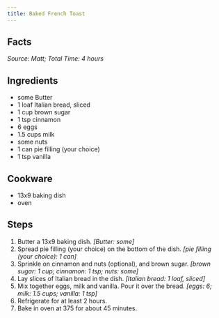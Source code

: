 ```yaml
---
title: Baked French Toast
---
```

## Facts
*Source: Matt; Total Time: 4 hours*
## Ingredients
- some Butter                      
- 1 loaf Italian bread, sliced
- 1 cup brown sugar                 
- 1 tsp cinnamon                    
- 6 eggs                        
- 1.5 cups milk                        
- some nuts                        
- 1 can pie filling (your choice)
- 1 tsp vanilla                     
## Cookware
- 13x9 baking dish
- oven
## Steps
1. Butter a 13x9 baking dish.
*[Butter: some]*
2. Spread pie filling (your choice) on the bottom of the dish.
*[pie filling (your choice): 1 can]*
3. Sprinkle on cinnamon and nuts (optional), and brown sugar.
*[brown sugar: 1 cup; cinnamon: 1 tsp; nuts: some]*
4. Lay slices of Italian bread in the dish.
*[Italian bread: 1 loaf, sliced]*
5. Mix together eggs, milk and vanilla. Pour it over the bread.
*[eggs: 6; milk: 1.5 cups; vanilla: 1 tsp]*
6. Refrigerate for at least 2 hours.
7. Bake in oven at 375 for about 45 minutes.
